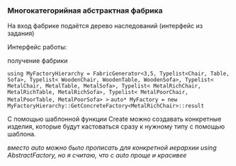 ### Многокатегорийная абстрактная фабрика

На вход фабрике подаётся дерево наследований (интерфейс из задания)

Интерфейс работы:

получение фабрики 

`using MyFactoryHierarchy = FabricGenerator<3,5, Typelist<Chair, Table, Sofa>, Typelist< WoodenChair, WoodenTable, WoodenSofa>, Typelist< MetalChair, MetalTable, MetalSofa>, Typelist< MetalRichChair, MetalRichTable, MetalRichSofa>, Typelist< MetalPoorChair, MetalPoorTable, MetalPoorSofa> >`
`auto* MyFactory = new MyFactoryHierarchy::GetConcreteFactory<MetalRichChair>::result`

С помощью шаблонной функции Create можно создавать конкретные изделия, которые будут кастоваться сразу к нужному типу с помощью шаблона. 

*вместо auto можно было прописать для конкретной иерархии using AbstractFactory, но я считаю, что с auto проще и красивее*